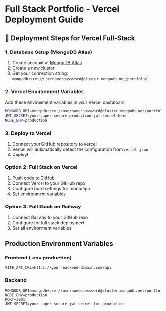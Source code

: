 # Full Stack Portfolio - Vercel Deployment Guide

## 🚀 Deployment Steps for Vercel Full-Stack

### 1. Database Setup (MongoDB Atlas)
1. Create account at [MongoDB Atlas](https://www.mongodb.com/atlas)
2. Create a new cluster
3. Get your connection string: `mongodb+srv://username:password@cluster.mongodb.net/portfolio`

### 2. Vercel Environment Variables
Add these environment variables in your Vercel dashboard:

```bash
MONGODB_URI=mongodb+srv://username:password@cluster.mongodb.net/portfolio
JWT_SECRET=your-super-secure-production-jwt-secret-here
NODE_ENV=production
```

### 3. Deploy to Vercel
1. Connect your GitHub repository to Vercel
2. Vercel will automatically detect the configuration from `vercel.json`
3. Deploy!

### Option 2: Full Stack on Vercel

1. Push code to GitHub
2. Connect Vercel to your GitHub repo
3. Configure build settings for monorepo
4. Set environment variables

### Option 3: Full Stack on Railway

1. Connect Railway to your GitHub repo
2. Configure for full stack deployment
3. Set all environment variables

## Production Environment Variables

### Frontend (.env.production)
```
VITE_API_URL=https://your-backend-domain.com/api
```

### Backend
```
MONGODB_URI=mongodb+srv://username:password@cluster.mongodb.net/portfolio
NODE_ENV=production
PORT=3001
JWT_SECRET=your-super-secure-jwt-secret-for-production
```
